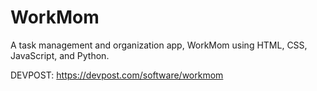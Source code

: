 # WorkMom
A task management and organization app, WorkMom using HTML, CSS, JavaScript, and Python.

DEVPOST:
https://devpost.com/software/workmom
